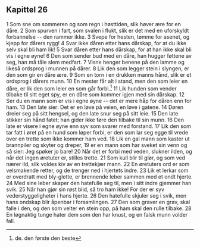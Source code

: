 ## Kapittel 26

1 Som sne om sommeren og som regn i høsttiden, slik høver ære for en dåre. 
2 Som spurven i fart, som svalen i flukt, slik er det med en uforskyldt forbannelse -- den rammer ikke. 
3 Svepe for hesten, tømme for asenet, og kjepp for dårers rygg! 
4 Svar ikke dåren etter hans dårskap, for at du ikke selv skal bli ham lik! 
5 Svar dåren etter hans dårskap, for at han ikke skal bli vis i egne øyne! 
6 Den som sender bud med en dåre, han hugger føttene av seg, han må tåle slem medfart. 
7 Visne henger benene på den lamme og likeså ordsprog i munnen på dårer. 
8 Lik den som legger stein i slyngen, er den som gir en dåre ære. 
9 Som en torn i en drukken manns hånd, slik er et ordsprog i dårers munn. 
10 En mester får alt i stand, men den som leier en dåre, er lik den som leier en som går forbi.[^1]
11 Lik hunden som vender tilbake til sitt eget spy, er en dåre som kommer igjen med sin dårskap. 
12 Ser du en mann som er vis i egne øyne -- det er mere håp for dåren enn for ham. 
13 Den late sier: Det er en løve på veien, en løve i gatene. 
14 Døren dreier seg på sitt hengsel, og den late snur seg på sitt leie. 
15 Den late stikker sin hånd fatet; han gider ikke føre den tilbake til sin munn. 
16 Den late er visere i egne øyne enn syv som svarer med forstand. 
17 Lik den som tar fatt i øret på en hund som løper forbi, er den som lar seg egge til vrede over en trette som ikke kommer ham ved. 
18 Lik en gal mann som kaster ut brannpiler og skyter og dreper, 
19 er en mann som har sveket sin venn og så sier: Jeg spøker jo bare! 
20 Når det er forbi med veden, slukner ilden, og når det ingen øretuter er, stilles trette. 
21 Som kull blir til glør, og som ved nærer ild, slik voldes kiv av en trettekjær mann. 
22 En øretuters ord er som velsmakende retter, og de trenger ned i hjertets indre. 
23 Lik et lerkar som er overdratt med bly-glette, er brennende leber sammen med et ondt hjerte. 
24 Med sine leber skaper den hatefulle seg til, men i sitt indre gjemmer han svik. 
25 Når han gjør sin røst blid, så tro ham ikke! For der er syv vederstyggeligheter i hans hjerte. 
26 Den hatefulle skjuler seg i svik, men hans ondskap blir åpenbar i forsamlingen. 
27 Den som graver en grav, skal falle i den, og den som velter en stein opp, på ham skal den rulle tilbake. 
28 En løgnaktig tunge hater dem som den har knust, og en falsk munn volder fall.

[^1]: de. den første den beste